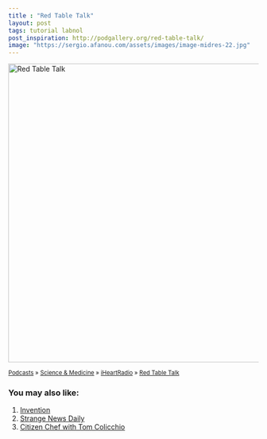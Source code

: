 ```yaml
---
title : "Red Table Talk"
layout: post
tags: tutorial labnol
post_inspiration: http://podgallery.org/red-table-talk/
image: "https://sergio.afanou.com/assets/images/image-midres-22.jpg"
---
```


<p><a href="http://podgallery.org/red-table-talk/" style="border:none;"><img width="600" height="600" src="http://podgallery.org/artwork/podcasts/red-table-talk.jpg" class="attachment-post-thumbnail size-post-thumbnail wp-post-image" alt="Red Table Talk" srcset="http://i0.wp.com/podgallery.org/artwork/podcasts/red-table-talk.jpg?resize=200%2C200 200w, http://i0.wp.com/podgallery.org/artwork/podcasts/red-table-talk.jpg?w=600 600w" sizes="(max-width: 600px) 100vw, 600px" /></a></p><p><small><a href="http://podgallery.org/">Podcasts</a> &raquo; <a href="http://podgallery.org/topic/science-medicine/" title="1315">Science &amp; Medicine</a> &raquo; <a href="http://podgallery.org/producer/iheartradio/" rel="tag">iHeartRadio</a> &raquo; <a href='http://podgallery.org/red-table-talk/'>Red Table Talk</a></small></p><div class='yarpp-related-rss'>
<h3>You may also like:</h3><ol>
<li><a href="http://podgallery.org/invention/" rel="bookmark" title="Invention">Invention </a></li>
<li><a href="http://podgallery.org/strange-news-daily/" rel="bookmark" title="Strange News Daily">Strange News Daily </a></li>
<li><a href="http://podgallery.org/citizen-chef-with-tom-colicchio/" rel="bookmark" title="Citizen Chef with Tom Colicchio">Citizen Chef with Tom Colicchio </a></li>
</ol>
</div>
